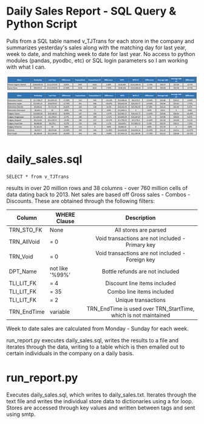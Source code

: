 # Daily Sales Report - SQL Query & Python Script

Pulls from a SQL table named v_TJTrans for each store in the company and summarizes yesterday's sales along with the matching day for last year, week to date, and matching week to date for last year. No access to python modules (pandas, pyodbc, etc) or SQL login parameters so I am working with what I can.

<p align="center">
<img src="https://github.com/aaronphaneuf/daily_sales_report/blob/master/daily_sales.PNG">
</p>

# daily_sales.sql

<code>SELECT * from v_TJTrans</code>
<p>results in over 20 million rows and 38 columns - over 760 million cells of data dating back to 2013.
Net sales are based off Gross sales - Combos - Discounts. These are obtained through the following filters:</p>

| Column | WHERE Clause | Description |
|--------|--------------|:-----------:|
| TRN_STO_FK | None | All stores are parsed |
| TRN_AllVoid | = 0 | Void transactions are not included - Primary key |
| TRN_Void | = 0 | Void transactions are not included - Foreign key |
| DPT_Name | not like '%99%' | Bottle refunds are not included |
| TLI_LIT_FK | = 4 | Discount line items included |
| TLI_LIT_FK | = 35 | Combo line items included |
| TLI_LIT_FK | = 2 | Unique transactions |
|TRN_EndTime | variable | TRN_EndTime is used over TRN_StartTime, which is not maintained |

Week to date sales are calculated from Monday - Sunday for each week.

run_report.py executes daily_sales.sql, writes the results to a file and iterates through the data, writing to a table which is then emailed out to certain individuals in the company on a daily basis.

# run_report.py

Executes daily_sales.sql, which writes to daily_sales.txt. Iterates through the text file and writes the individual store data to dictionaries using a for loop. Stores are accessed through key values and written between <td> tags and sent using smtp.
